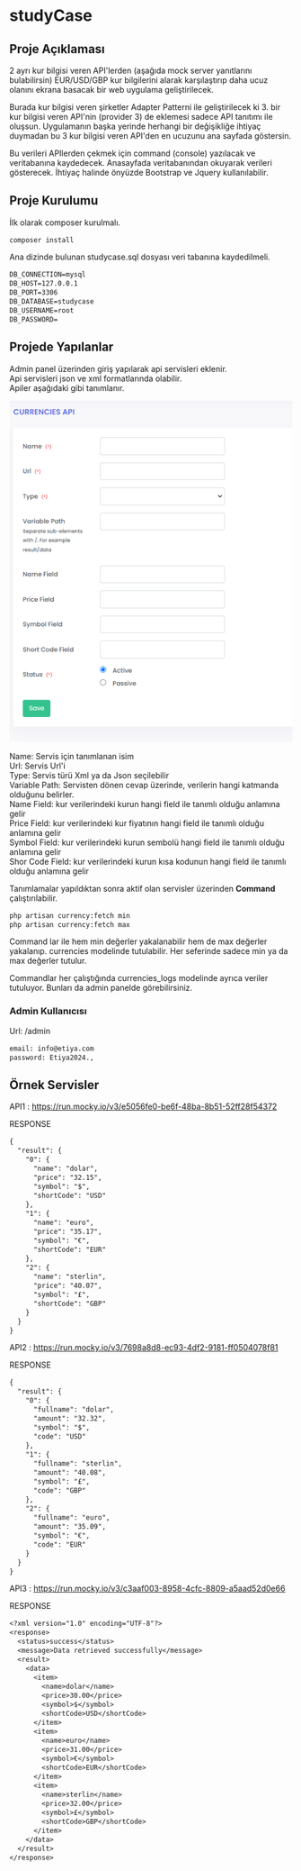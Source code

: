 # studyCase
## Proje Açıklaması
2 ayrı kur bilgisi veren API'lerden (aşağıda mock server yanıtlarını bulabilirsin) EUR/USD/GBP kur bilgilerini alarak karşılaştırıp daha ucuz olanını ekrana basacak bir web uygulama geliştirilecek.

Burada kur bilgisi veren şirketler Adapter Patterni ile geliştirilecek ki 3. bir kur bilgisi veren API'nin (provider 3) de eklemesi  sadece API tanıtımı ile oluşsun. Uygulamanın başka yerinde herhangi bir değişikliğe ihtiyaç duymadan bu 3 kur bilgisi veren API'den en ucuzunu ana sayfada göstersin.

Bu verileri APIlerden çekmek için command (console) yazılacak ve veritabanına kaydedecek. Anasayfada veritabanından okuyarak verileri gösterecek. İhtiyaç halinde önyüzde Bootstrap ve Jquery kullanılabilir.

## Proje Kurulumu

İlk olarak composer kurulmalı.

```
composer install
```
Ana dizinde bulunan studycase.sql dosyası veri tabanına kaydedilmeli.

```
DB_CONNECTION=mysql
DB_HOST=127.0.0.1
DB_PORT=3306
DB_DATABASE=studycase
DB_USERNAME=root
DB_PASSWORD=
```

## Projede Yapılanlar

Admin panel üzerinden giriş yapılarak api servisleri eklenir.<br>
Api servisleri json ve xml formatlarında olabilir.<br>
Apiler aşağıdaki gibi tanımlanır.

![img.png](img.png)

Name: Servis için tanımlanan isim<br>
Url: Servis Url'i<br>
Type: Servis türü Xml ya da Json seçilebilir <br>
Variable Path: Servisten dönen cevap üzerinde, verilerin hangi katmanda olduğunu belirler.<br>
Name Field: kur verilerindeki kurun hangi field ile tanımlı olduğu anlamına gelir<br>
Price Field: kur verilerindeki kur fiyatının hangi field ile tanımlı olduğu anlamına gelir<br>
Symbol Field: kur verilerindeki kurun sembolü hangi field ile tanımlı olduğu anlamına gelir<br>
Shor Code Field: kur verilerindeki kurun kısa kodunun hangi field ile tanımlı olduğu anlamına gelir<br>

Tanımlamalar yapıldıktan sonra aktif olan servisler üzerinden <b>Command</b> çalıştırılabilir.<br>

```
php artisan currency:fetch min
php artisan currency:fetch max
``` 

Command lar ile hem min değerler yakalanabilir hem de max değerler yakalanıp. currencies modelinde tutulabilir. Her seferinde sadece min ya da max değerler tutulur.

Commandlar her çalıştığında currencies_logs modelinde ayrıca veriler tutuluyor. Bunları da admin panelde görebilirsiniz.


### Admin Kullanıcısı
Url: /admin
```
email: info@etiya.com
password: Etiya2024.,
```

## Örnek Servisler

API1 : https://run.mocky.io/v3/e5056fe0-be6f-48ba-8b51-52ff28f54372

RESPONSE
```
{
  "result": {
    "0": {
      "name": "dolar",
      "price": "32.15",
      "symbol": "$",
      "shortCode": "USD"
    },
    "1": {
      "name": "euro",
      "price": "35.17",
      "symbol": "€",
      "shortCode": "EUR"
    },
    "2": {
      "name": "sterlin",
      "price": "40.07",
      "symbol": "£",
      "shortCode": "GBP"
    }
  }
}
```

API2 : https://run.mocky.io/v3/7698a8d8-ec93-4df2-9181-ff0504078f81

RESPONSE
```
{
  "result": {
    "0": {
      "fullname": "dolar",
      "amount": "32.32",
      "symbol": "$",
      "code": "USD"
    },
    "1": {
      "fullname": "sterlin",
      "amount": "40.08",
      "symbol": "£",
      "code": "GBP"
    },
    "2": {
      "fullname": "euro",
      "amount": "35.09",
      "symbol": "€",
      "code": "EUR"
    }
  }
}
```

API3 : https://run.mocky.io/v3/c3aaf003-8958-4cfc-8809-a5aad52d0e66

RESPONSE
```
<?xml version="1.0" encoding="UTF-8"?>
<response>
  <status>success</status>
  <message>Data retrieved successfully</message>
  <result>
    <data>
      <item>
        <name>dolar</name>
        <price>30.00</price>
        <symbol>$</symbol>
        <shortCode>USD</shortCode>
      </item>
      <item>
        <name>euro</name>
        <price>31.00</price>
        <symbol>€</symbol>
        <shortCode>EUR</shortCode>
      </item>
      <item>
        <name>sterlin</name>
        <price>32.00</price>
        <symbol>£</symbol>
        <shortCode>GBP</shortCode>
      </item>
    </data>
  </result>
</response>

```
